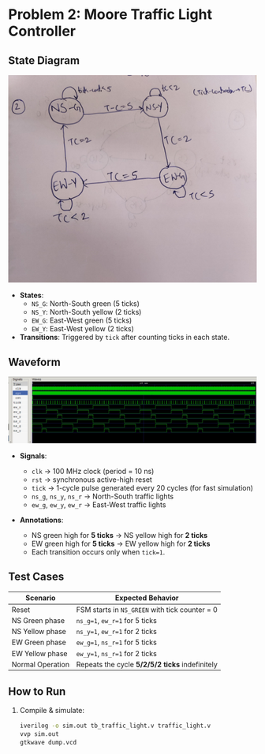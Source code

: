 # Problem 2: Moore Traffic Light Controller

## State Diagram
![State Diagram](https://github.com/yushmitabisu018/CS322M-230102106/blob/main/fsm-assignments/problem2_traffic/figures/2nd_state%20Diagram.jpeg)  
- **States**:  
  - `NS_G`: North-South green (5 ticks)  
  - `NS_Y`: North-South yellow (2 ticks)  
  - `EW_G`: East-West green (5 ticks)  
  - `EW_Y`: East-West yellow (2 ticks)  
- **Transitions**: Triggered by `tick` after counting ticks in each state.

## Waveform
![Waveform](https://github.com/yushmitabisu018/CS322M-230102106/blob/main/fsm-assignments/problem2_traffic/figures/traffic_waveform.jpeg)  
- **Signals**:  
  - `clk` → 100 MHz clock (period = 10 ns)  
  - `rst` → synchronous active-high reset  
  - `tick` → 1-cycle pulse generated every 20 cycles (for fast simulation)  
  - `ns_g`, `ns_y`, `ns_r` → North-South traffic lights  
  - `ew_g`, `ew_y`, `ew_r` → East-West traffic lights  

- **Annotations**:  
  - NS green high for **5 ticks** → NS yellow high for **2 ticks**  
  - EW green high for **5 ticks** → EW yellow high for **2 ticks**  
  - Each transition occurs only when `tick=1`.  

## Test Cases
| Scenario          | Expected Behavior                                    |
|-------------------|-----------------------------------------------------|
| Reset             | FSM starts in `NS_GREEN` with tick counter = 0       |
| NS Green phase    | `ns_g=1`, `ew_r=1` for 5 ticks                       |
| NS Yellow phase   | `ns_y=1`, `ew_r=1` for 2 ticks                       |
| EW Green phase    | `ew_g=1`, `ns_r=1` for 5 ticks                       |
| EW Yellow phase   | `ew_y=1`, `ns_r=1` for 2 ticks                       |
| Normal Operation  | Repeats the cycle **5/2/5/2 ticks** indefinitely     |

## How to Run
1. Compile & simulate:
   ```bash
   iverilog -o sim.out tb_traffic_light.v traffic_light.v
   vvp sim.out
   gtkwave dump.vcd
